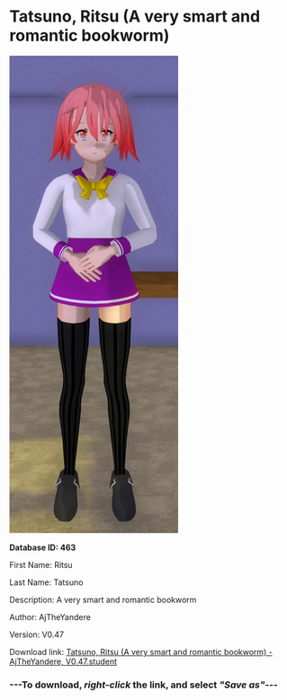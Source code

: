 # Tatsuno, Ritsu (A very smart and romantic bookworm)

<img src="https://raw.githubusercontent.com/Arbiter1223/Daigaku-Gurashi-Custom-Students/master/Students/Files/Tatsuno%2C%20Ritsu%20(A%20very%20smart%20and%20romantic%20bookworm).png" title="Tatsuno, Ritsu (A very smart and romantic bookworm) - AjTheYandere, V0.47">

**Database ID: 463**

First Name: Ritsu

Last Name: Tatsuno

Description: A very smart and romantic bookworm

Author: AjTheYandere

Version: V0.47

Download link: <a href="https://raw.githubusercontent.com/Arbiter1223/Daigaku-Gurashi-Custom-Students/master/Students/Files/Tatsuno%2C%20Ritsu%20(A%20very%20smart%20and%20romantic%20bookworm)%20-%20AjTheYandere%2C%20V0.47.student">Tatsuno, Ritsu (A very smart and romantic bookworm) - AjTheYandere, V0.47.student</a>

### ---**To download, _right-click_ the link, and select _"Save as"_**---
